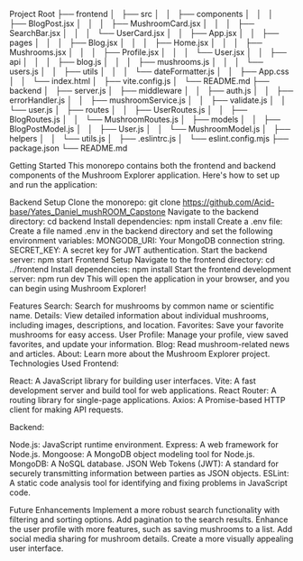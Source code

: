 Project Root
├── frontend
│   ├── src
│   │   ├── components
│   │   │   ├── BlogPost.jsx
│   │   │   ├── MushroomCard.jsx
│   │   │   ├── SearchBar.jsx
│   │   │   └── UserCard.jsx
│   │   ├── App.jsx
│   │   ├── pages
│   │   │   ├── Blog.jsx
│   │   │   ├── Home.jsx
│   │   │   ├── Mushrooms.jsx
│   │   │   ├── Profile.jsx
│   │   │   └── User.jsx
│   │   ├── api
│   │   │   ├── blog.js
│   │   │   ├── mushrooms.js
│   │   │   └── users.js
│   │   ├── utils
│   │   │   └── dateFormatter.js
│   │   ├── App.css
│   │   └── index.html
│   ├── vite.config.js
│   └── README.md
├── backend
│   ├── server.js
│   ├── middleware
│   │   ├── auth.js
│   │   ├── errorHandler.js
│   │   ├── mushroomService.js
│   │   ├── validate.js
│   │   └── user.js
│   ├── routes
│   │   ├── UserRoutes.js
│   │   ├── BlogRoutes.js
│   │   └── MushroomRoutes.js
│   ├── models
│   │   ├── BlogPostModel.js
│   │   ├── User.js
│   │   └── MushroomModel.js
│   ├── helpers
│   │   └── utils.js
│   ├── .eslintrc.js
│   └── eslint.config.mjs
├── package.json
└── README.md

Getting Started
This monorepo contains both the frontend and backend components of the Mushroom Explorer application. Here's how to set up and run the application:

Backend Setup
Clone the monorepo: git clone https://github.com/Acid-base/Yates_Daniel_mushROOM_Capstone
Navigate to the backend directory: cd backend
Install dependencies: npm install
Create a .env file: Create a file named .env in the backend directory and set the following environment variables:
MONGODB_URI: Your MongoDB connection string.
SECRET_KEY: A secret key for JWT authentication.
Start the backend server: npm start
Frontend Setup
Navigate to the frontend directory: cd ../frontend
Install dependencies: npm install
Start the frontend development server: npm run dev
This will open the application in your browser, and you can begin using Mushroom Explorer!

Features
Search: Search for mushrooms by common name or scientific name.
Details: View detailed information about individual mushrooms, including images, descriptions, and location.
Favorites: Save your favorite mushrooms for easy access.
User Profile: Manage your profile, view saved favorites, and update your information.
Blog: Read mushroom-related news and articles.
About: Learn more about the Mushroom Explorer project.
Technologies Used
Frontend:

React: A JavaScript library for building user interfaces.
Vite: A fast development server and build tool for web applications.
React Router: A routing library for single-page applications.
Axios: A Promise-based HTTP client for making API requests.

Backend:

Node.js: JavaScript runtime environment.
Express: A web framework for Node.js.
Mongoose: A MongoDB object modeling tool for Node.js.
MongoDB: A NoSQL database.
JSON Web Tokens (JWT): A standard for securely transmitting information between parties as JSON objects.
ESLint: A static code analysis tool for identifying and fixing problems in JavaScript code.


Future Enhancements
Implement a more robust search functionality with filtering and sorting options.
Add pagination to the search results.
Enhance the user profile with more features, such as saving mushrooms to a list.
Add social media sharing for mushroom details.
Create a more visually appealing user interface.